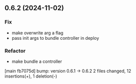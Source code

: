 ## 0.6.2 (2024-11-02)

### Fix

- make overwrite arg a flag
- pass init args to bundle controller in deploy

### Refactor

- make bundle a controller

[main fb7075d] bump: version 0.6.1 → 0.6.2
 2 files changed, 12 insertions(+), 1 deletion(-)

